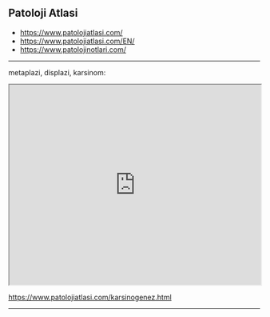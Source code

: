 




## Patoloji Atlasi


  -   <https://www.patolojiatlasi.com/>
  -   <https://www.patolojiatlasi.com/EN/>
  -   <https://www.patolojinotlari.com/>



---


metaplazi, displazi, karsinom: 

<iframe src='https://images.patolojiatlasi.com/carcinogenesis/HE.html' style='height:400px;width:100%;' data-external='1'></iframe>

<https://www.patolojiatlasi.com/karsinogenez.html>


---

